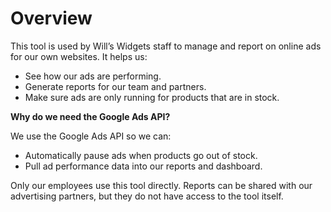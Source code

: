 # Overview

This tool is used by Will’s Widgets staff to manage and report on online ads for our own websites. It helps us:

- See how our ads are performing.
- Generate reports for our team and partners.
- Make sure ads are only running for products that are in stock.

**Why do we need the Google Ads API?**

We use the Google Ads API so we can:
- Automatically pause ads when products go out of stock.
- Pull ad performance data into our reports and dashboard.

Only our employees use this tool directly. Reports can be shared with our advertising partners, but they do not have access to the tool itself.